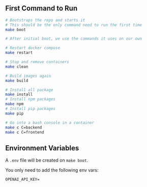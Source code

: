 ## First Command to Run

``` bash
# Bootstraps the repo and starts it
# This should be the only command need to run the first time
make boot 

# After initial boot, we use the commands it uses on our own

# Restart docker compose
make restart 

# Stop and remove containers
make clean

# Build images again
make build

# Install all package
make install
# Install npm packages
make npm
# Install pip packages
make pip

# Go into a bash console in a container
make c C=backend
make c C=frontend
```

## Environment Variables

A `.env` file will be created on `make boot`.

You only need to add the following env vars:

```
OPENAI_API_KEY=
```
